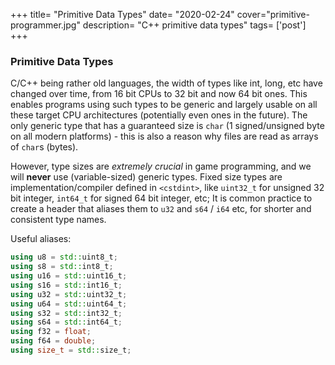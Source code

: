 +++
title= "Primitive Data Types"
date= "2020-02-24"
cover="primitive-programmer.jpg"
description= "C++ primitive data types"
tags= ['post']
+++

### Primitive Data Types

C/C++ being rather old languages, the width of types like int, long, etc have changed over time, from 16 bit CPUs to 32 bit and now 64 bit ones. This enables programs using such types to be generic and largely usable on all these target CPU architectures (potentially even ones in the future). The only generic type that has a guaranteed size is `char` (1 signed/unsigned byte on all modern platforms) - this is also a reason why files are read as arrays of `char`s (bytes).

However, type sizes are _extremely crucial_ in game programming, and we will **never** use (variable-sized) generic types. Fixed size types are implementation/compiler defined in `<cstdint>`, like `uint32_t` for unsigned 32 bit integer, `int64_t` for signed 64 bit integer, etc; It is common practice to create a header that aliases them to `u32` and `s64` / `i64` etc, for shorter and consistent type names.

Useful aliases:

```cpp
using u8 = std::uint8_t;
using s8 = std::int8_t;
using u16 = std::uint16_t;
using s16 = std::int16_t;
using u32 = std::uint32_t;
using u64 = std::uint64_t;
using s32 = std::int32_t;
using s64 = std::int64_t;
using f32 = float;
using f64 = double;
using size_t = std::size_t;
```
